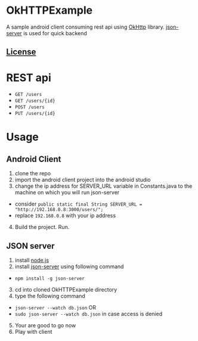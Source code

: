 # OkHTTPExample
A sample android client consuming rest api using [OkHttp](https://github.com/square/okhttp) library. [json-server](https://github.com/typicode/json-server "json-server") is used for quick backend

## [License](https://github.com/hammad13060/OkHTTPExample/blob/master/LICENSE)

# REST api
- `GET /users`
- `GET /users/{id}`
- `POST /users`
- `PUT /users/{id}`

# Usage

## Android Client
1. clone the repo
2. import the android client project into the android studio
3. change the ip address for SERVER_URL variable in Constants.java to the machine on which you will run json-server
  - consider `public static final String SERVER_URL = "http://192.168.0.8:3000/users/";`
  - replace `192.168.0.8` with your ip address
4. Build the project. Run.

## JSON server
1. install [node.js](https://nodejs.org/en/)
2. install [json-server](https://github.com/typicode/json-server) using following command
  - `npm install -g json-server`
3. cd into cloned OkHTTPExample directory
4. type the following command
  - `json-server --watch db.json`
    OR
  - `sudo json-server --watch db.json` in case access is denied
5. Your are good to go now
6. Play with client
